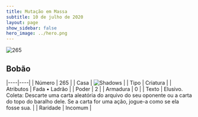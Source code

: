 ```yaml
---
title: Mutação em Massa
subtitle: 10 de julho de 2020
layout: page
show_sidebar: false
hero_image: ../hero.png
---
```


![265](https://cdn.keyforgegame.com/media/card_front/pt/479_265_P8RR2MR4WJH4_pt.png)

## Bobão

|----|----|
| Número | 265 |
| Casa | ![Shadows](https://archonarcana.com/images/thumb/e/ee/Shadows.png/22px-Shadows.png "Sombras") |
| Tipo | Criatura |
| Atributos | Fada • Ladrão |
| Poder | 2 |
| Armadura | 0 |
| Texto | Elusivo. Coleta: Descarte uma carta aleatória do arquivo do seu oponente ou a carta do topo do baralho dele. Se a carta for uma ação, jogue-a como se ela fosse sua. |
| Raridade | Incomum |
